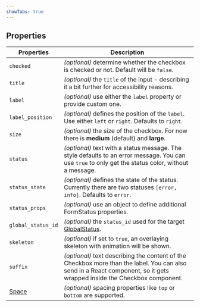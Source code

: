 ```yaml
---
showTabs: true
---
```


## Properties

| Properties                                  | Description                                                                                                                                                             |
| ------------------------------------------- | ----------------------------------------------------------------------------------------------------------------------------------------------------------------------- |
| `checked`                                   | _(optional)_ determine whether the checkbox is checked or not. Default will be `false`.                                                                                 |
| `title`                                     | _(optional)_ the `title` of the input - describing it a bit further for accessibility reasons.                                                                          |
| `label`                                     | _(optional)_ use either the `label` property or provide custom one.                                                                                                     |
| `label_position`                            | _(optional)_ defines the position of the `label`. Use either `left` or `right`. Defaults to `right`.                                                                    |
| `size`                                      | _(optional)_ the size of the checkbox. For now there is **medium** (default) and **large**.                                                                             |
| `status`                                    | _(optional)_ text with a status message. The style defaults to an error message. You can use `true` to only get the status color, without a message.                    |
| `status_state`                              | _(optional)_ defines the state of the status. Currently there are two statuses `[error, info]`. Defaults to `error`.                                                    |
| `status_props`                              | _(optional)_ use an object to define additional FormStatus properties.                                                                                                  |
| `global_status_id`                          | _(optional)_ the `status_id` used for the target [GlobalStatus](/uilib/components/global-status).                                                                       |
| `skeleton`                                  | _(optional)_ if set to `true`, an overlaying skeleton with animation will be shown.                                                                                     |
| `suffix`                                    | _(optional)_ text describing the content of the Checkbox more than the label. You can also send in a React component, so it gets wrapped inside the Checkbox component. |
| [Space](/uilib/components/space/properties) | _(optional)_ spacing properties like `top` or `bottom` are supported.                                                                                                   |
